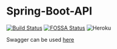 # Spring-Boot-API

[![Build Status](https://travis-ci.com/mrRodrigo/Spring-Boot-initial.svg?branch=master)](https://travis-ci.com/mrRodrigo/Spring-Boot-initial)
[![FOSSA Status](https://app.fossa.com/api/projects/git%2Bgithub.com%2FmrRodrigo%2FSpring-Boot-initial.svg?type=shield)](https://app.fossa.com/projects/git%2Bgithub.com%2FmrRodrigo%2FSpring-Boot-initial?ref=badge_shield)
![Heroku](https://heroku-badge.herokuapp.com/?app=api-ponto)

Swagger can be used [here](https://api-ponto.herokuapp.com/swagger-ui.html)
